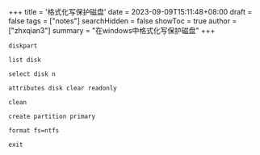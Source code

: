 +++
title = '格式化写保护磁盘'
date = 2023-09-09T15:11:48+08:00
draft = false
tags = ["notes"]
searchHidden = false
showToc = true
author = ["zhxqian3"]
summary = "在windows中格式化写保护磁盘"
+++

```
diskpart
```

```
list disk
```

```
select disk n
```

```
attributes disk clear readonly
```

```
clean
```

```
create partition primary
```

```
format fs=ntfs
```

```
exit
```